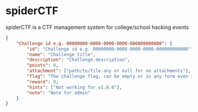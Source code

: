 # spiderCTF
spiderCTF is a CTF management system for college/school hacking events

```json
{
    "Challenge id e.g. 00000000-0000-0000-0000-000000000000": {
        "id": "Challenge id e.g. 00000000-0000-0000-0000-000000000000",
        "name": "Challenge title",
        "description": "Challenge description",
        "points": 0,
        "attachment": ["path/to/file.any or null for no attachments"],
        "flag": "The challenge flag, can be empty or in any form even if differ from other challeneges",
        "reward": 0,
        "hints": ["Not working for v1.0.0"],
        "note": "Note for admin"
    }
}
```
